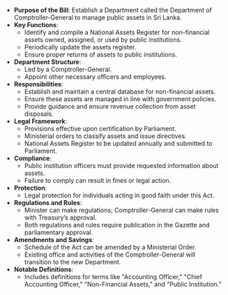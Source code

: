 - **Purpose of the Bill**: Establish a Department called the Department of Comptroller-General to manage public assets in Sri Lanka.
- **Key Functions**:  
  - Identify and compile a National Assets Register for non-financial assets owned, assigned, or used by public institutions.
  - Periodically update the assets register.
  - Ensure proper returns of assets to public institutions.
- **Department Structure**:  
  - Led by a Comptroller-General.
  - Appoint other necessary officers and employees.
- **Responsibilities**:
  - Establish and maintain a central database for non-financial assets.
  - Ensure these assets are managed in line with government policies.
  - Provide guidance and ensure revenue collection from asset disposals.
- **Legal Framework**:  
  - Provisions effective upon certification by Parliament.
  - Ministerial orders to classify assets and issue directives.
  - National Assets Register to be updated annually and submitted to Parliament.
- **Compliance**:  
  - Public institution officers must provide requested information about assets.
  - Failure to comply can result in fines or legal action.
- **Protection**:  
  - Legal protection for individuals acting in good faith under this Act.
- **Regulations and Rules**:  
  - Minister can make regulations; Comptroller-General can make rules with Treasury’s approval.
  - Both regulations and rules require publication in the Gazette and parliamentary approval.
- **Amendments and Savings**:
  - Schedule of the Act can be amended by a Ministerial Order.
  - Existing office and activities of the Comptroller-General will transition to the new Department.
- **Notable Definitions**:  
  - Includes definitions for terms like "Accounting Officer," "Chief Accounting Officer," "Non-Financial Assets," and "Public Institution."
